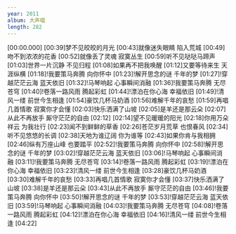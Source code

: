 ```yaml
---
year: 2011
album: 大声唱
length: 282
---
```

[00:00.000]
[00:39]梦不见皎皎的月光
[00:43]就像迷失眼睛 陷入荒城
[00:49]吻不到浓浓的花香
[00:52]就像丢了灵魂 寂寞丛生
[00:59]听不见哒哒马蹄声
[01:03]世界一片沉静 不见归程
[01:08]如果再不把我唤醒
[01:12]又要等待来生 天涯纵横
[01:18]!我要策马奔腾 向你怀中
[01:23]!解开思念的谜 千年的梦
[01:27]!穿越茫茫云海 蓝天依旧
[01:32]!马琴响起 心事瞬间消融
[01:36]!我要策马奔腾 无尽苍穹
[01:40]!卷落一路风雨 腾起彩虹
[01:44]!漂泊在你心海 幸福依旧
[01:49]!清风一缕 前世今生相逢
[01:54]豪饮几杯马奶酒
[01:56]难解千年的哀愁
[01:59]再唱几首情歌 寂寞你才会懂
[02:03]快乐洒满了山坡
[02:05]是羊还是那云朵
[02:07]从此不再放手 厮守茫茫的自由
[02:12]
[02:14]望不见暖暖的阳光
[02:18]你用万朵祥云 为我壮行
[02:23]闻不到鲜鲜的草香
[02:26]苍茫岁月荒草 也恨春风
[02:34]听不见悠悠的长调
[02:38]天地为谁辽阔 你为谁等
[02:43]如果你肯与我相拥
[02:46]纵有万座山峰 也要踏平
[02:52]!我要策马奔腾 向你怀中
[02:58]!解开思念的谜 千年的梦
[03:02]!穿越茫茫云海 蓝天依旧
[03:06]!马琴响起 心事瞬间消融
[03:11]!我要策马奔腾 无尽苍穹
[03:14]!卷落一路风雨 腾起彩虹
[03:19]!漂泊在你心海 幸福依旧
[03:23]!清风一缕 前世今生相逢
[03:28]豪饮几杯马奶酒
[03:30]难解千年的哀愁
[03:33]再唱几首情歌 寂寞你才会懂
[03:37]快乐洒满了山坡
[03:38]是羊还是那云朵
[03:43]从此不再放手 厮守茫茫的自由
[03:46]!我要策马奔腾 向你怀中
[03:50]!解开思念的谜 千年的梦
[03:53]!穿越茫茫云海 蓝天依旧
[03:59]!马琴响起 心事瞬间消融
[04:03]!我要策马奔腾 无尽苍穹
[04:08]!卷落一路风雨 腾起彩虹
[04:12]!漂泊在你心海 幸福依旧
[04:16]!清风一缕 前世今生相逢
[04:22]